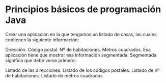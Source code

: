 # Principios básicos de programación Java
Crear una aplicación en la que tengamos un listado de casas, las cuales contienen la siguiente información:

Dirección.
Código postal.
Nº de habitaciones.
Metros cuadrados.
Esa aplicación tiene que mostrar esa información segmentada. Segmentada significa que debe verse primero:

Listado de las direcciones.
Listado de los códigos postales.
Listado de nº de habitaciones.
Listado de metros cuadrados
